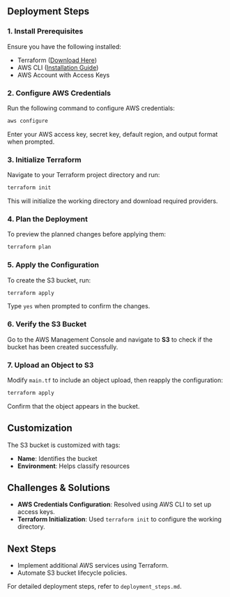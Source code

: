 ## Deployment Steps

### 1. Install Prerequisites
Ensure you have the following installed:
- Terraform ([Download Here](https://developer.hashicorp.com/terraform/downloads))
- AWS CLI ([Installation Guide](https://docs.aws.amazon.com/cli/latest/userguide/install-cliv2.html))
- AWS Account with Access Keys

### 2. Configure AWS Credentials
Run the following command to configure AWS credentials:
```sh
aws configure
```
Enter your AWS access key, secret key, default region, and output format when prompted.

### 3. Initialize Terraform
Navigate to your Terraform project directory and run:
```sh
terraform init
```
This will initialize the working directory and download required providers.

### 4. Plan the Deployment
To preview the planned changes before applying them:
```sh
terraform plan
```

### 5. Apply the Configuration
To create the S3 bucket, run:
```sh
terraform apply
```
Type `yes` when prompted to confirm the changes.

### 6. Verify the S3 Bucket
Go to the AWS Management Console and navigate to **S3** to check if the bucket has been created successfully.

### 7. Upload an Object to S3
Modify `main.tf` to include an object upload, then reapply the configuration:
```sh
terraform apply
```
Confirm that the object appears in the bucket.

## Customization
The S3 bucket is customized with tags:
- **Name**: Identifies the bucket
- **Environment**: Helps classify resources

## Challenges & Solutions
- **AWS Credentials Configuration**: Resolved using AWS CLI to set up access keys.
- **Terraform Initialization**: Used `terraform init` to configure the working directory.

## Next Steps
- Implement additional AWS services using Terraform.
- Automate S3 bucket lifecycle policies.

For detailed deployment steps, refer to `deployment_steps.md`.

